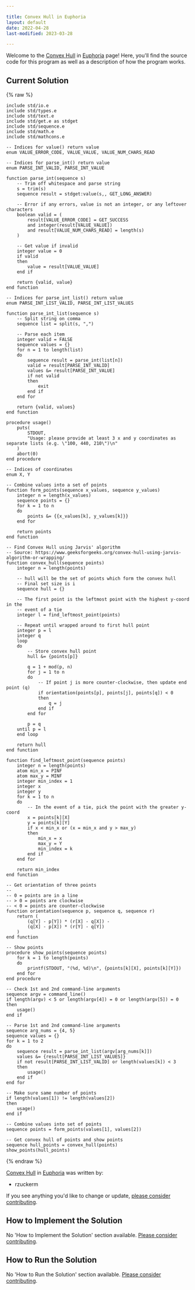 ```yaml
---

title: Convex Hull in Euphoria
layout: default
date: 2022-04-28
last-modified: 2023-03-28

---
```


Welcome to the [Convex Hull](https://sampleprograms.io/projects/convex-hull) in [Euphoria](https://sampleprograms.io/languages/euphoria) page! Here, you'll find the source code for this program as well as a description of how the program works.

## Current Solution

{% raw %}

```euphoria
include std/io.e
include std/types.e
include std/text.e
include std/get.e as stdget
include std/sequence.e
include std/math.e
include std/mathcons.e

-- Indices for value() return value
enum VALUE_ERROR_CODE, VALUE_VALUE, VALUE_NUM_CHARS_READ

-- Indices for parse_int() return value
enum PARSE_INT_VALID, PARSE_INT_VALUE

function parse_int(sequence s)
    -- Trim off whitespace and parse string
    s = trim(s)
    sequence result = stdget:value(s,, GET_LONG_ANSWER)

    -- Error if any errors, value is not an integer, or any leftover characters
    boolean valid = (
        result[VALUE_ERROR_CODE] = GET_SUCCESS
        and integer(result[VALUE_VALUE])
        and result[VALUE_NUM_CHARS_READ] = length(s)
    )

    -- Get value if invalid
    integer value = 0
    if valid
    then
        value = result[VALUE_VALUE]
    end if

    return {valid, value}
end function

-- Indices for parse_int_list() return value
enum PARSE_INT_LIST_VALID, PARSE_INT_LIST_VALUES

function parse_int_list(sequence s)
    -- Split string on comma
    sequence list = split(s, ",")

    -- Parse each item
    integer valid = FALSE
    sequence values = {}
    for n = 1 to length(list)
    do
        sequence result = parse_int(list[n])
        valid = result[PARSE_INT_VALID]
        values &= result[PARSE_INT_VALUE]
        if not valid
        then
            exit
        end if
    end for

    return {valid, values}
end function

procedure usage()
    puts(
        STDOUT, 
        "Usage: please provide at least 3 x and y coordinates as separate lists (e.g. \"100, 440, 210\")\n"
    )
    abort(0)
end procedure

-- Indices of coordinates
enum X, Y

-- Combine values into a set of points
function form_points(sequence x_values, sequence y_values)
    integer n = length(x_values)
    sequence points = {}
    for k = 1 to n
    do
        points &= {{x_values[k], y_values[k]}}
    end for

    return points
end function

-- Find Convex Hull using Jarvis' algorithm
-- Source: https://www.geeksforgeeks.org/convex-hull-using-jarvis-algorithm-or-wrapping/
function convex_hull(sequence points)
    integer n = length(points)

    -- hull will be the set of points which form the convex hull
    -- Final set size is i
    sequence hull = {}

    -- The first point is the leftmost point with the highest y-coord in the
    -- event of a tie
    integer l = find_leftmost_point(points)

    -- Repeat until wrapped around to first hull point
    integer p = l
    integer q
    loop
    do
        -- Store convex hull point
        hull &= {points[p]}

        q = 1 + mod(p, n)
        for j = 1 to n
        do
            -- If point j is more counter-clockwise, then update end point (q)
            if orientation(points[p], points[j], points[q]) < 0
            then
                q = j
            end if
        end for

        p = q
    until p = l
    end loop

    return hull
end function

function find_leftmost_point(sequence points)
    integer n = length(points)
    atom min_x = PINF
    atom max_y = MINF
    integer min_index = 1
    integer x
    integer y
    for k = 1 to n
    do
        -- In the event of a tie, pick the point with the greater y-coord
        x = points[k][X]
        y = points[k][Y]
        if x < min_x or (x = min_x and y > max_y)
        then
            min_x = x
            max_y = Y
            min_index = k
        end if
    end for

    return min_index
end function

-- Get orientation of three points
--
-- 0 = points are in a line
-- > 0 = points are clockwise
-- < 0 = points are counter-clockwise
function orientation(sequence p, sequence q, sequence r)
    return (
        (q[Y] - p[Y]) * (r[X] - q[X]) -
        (q[X] - p[X]) * (r[Y] - q[Y])
    )
end function

-- Show points
procedure show_points(sequence points)
    for k = 1 to length(points)
    do
        printf(STDOUT, "(%d, %d)\n", {points[k][X], points[k][Y]})
    end for
end procedure

-- Check 1st and 2nd command-line arguments
sequence argv = command_line()
if length(argv) < 5 or length(argv[4]) = 0 or length(argv[5]) = 0
then
    usage()
end if

-- Parse 1st and 2nd command-line arguments
sequence arg_nums = {4, 5}
sequence values = {}
for k = 1 to 2
do
    sequence result = parse_int_list(argv[arg_nums[k]])
    values &= {result[PARSE_INT_LIST_VALUES]}
    if not result[PARSE_INT_LIST_VALID] or length(values[k]) < 3
    then
        usage()
    end if
end for

-- Make sure same number of points
if length(values[1]) != length(values[2])
then
    usage()
end if

-- Combine values into set of points
sequence points = form_points(values[1], values[2])

-- Get convex hull of points and show points
sequence hull_points = convex_hull(points)
show_points(hull_points)
```

{% endraw %}

[Convex Hull](https://sampleprograms.io/projects/convex-hull) in [Euphoria](https://sampleprograms.io/languages/euphoria) was written by:

- rzuckerm

If you see anything you'd like to change or update, [please consider contributing](https://github.com/TheRenegadeCoder/sample-programs).

## How to Implement the Solution

No 'How to Implement the Solution' section available. [Please consider contributing](https://github.com/TheRenegadeCoder/sample-programs-website).

## How to Run the Solution

No 'How to Run the Solution' section available. [Please consider contributing](https://github.com/TheRenegadeCoder/sample-programs-website).